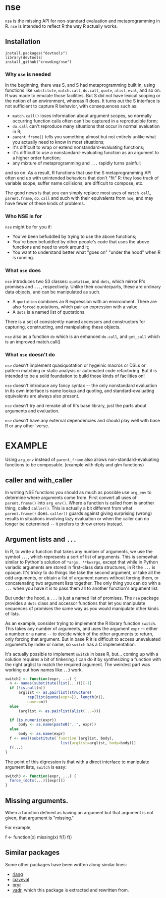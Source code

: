 nse
======

`nse` is the missing API for non-standard evaluation and
metaprogramming in R. `nse` is intended to reflect R the way R
actually works.

## Installation

```
install.packages("devtools")
library(devtools)
install_github("crowding/nse")
```

### Why `nse` is needed

In the beginning, there was S, and S had metaprogramming built in,
using functions like `substitute`, `match.call`, `do.call`, `quote`,
`alist`, `eval`, and so on. R was made to emulate those facilities.
But S did not have lexical scoping or the notion of an environment,
whereas R does. It turns out the S interface is not sufficient to
capture R behavior, with consequences such as:

  * `match.call()` loses information about argument scopes, so normally
    occurring function calls often can't be captured in a reproducible
    form;
  * `do.call` can't reproduce many situations that occur in normal
    evaluation in R;
  * `parent.frame()` tells you something almost but not entirely
    unlike what you actually need to know in most situations;
  * it's difficult to wrap or extend nonstandard-evaluating functions;
  * it's difficult to use a nonstandard-evaluating function as an
    argument to a higher order function;
  * any mixture of metaprogramming and `...` rapidly turns painful;

and so on. As a result, R functions that use the S metaprogramming API
often end up with unintended behaviors that don't "fit" R: they lose
track of variable scope, suffer name collisions, are difficult to
compose, etc.

The good news is that you can simply replace most uses of
`match.call`, `parent.frame`, `do.call` and such with their
equivalents from `nse`, and may have fewer of these kinds of problems.

### Who NSE is for

`nse` might be for you if:

* You've been befuddled by trying to use the above functions;
* You're been befuddled by other people's code that uses the above
  functions and need to work around it;
* You want to understand better what "goes on" "under the hood" when R
  is running.

### What `nse` does

`nse` introduces two S3 classes: `quotation`, and `dots`, which mirror
R's promises and `...`, respectively. Unlike their counterparts, these
are ordinary data objects, and can be manipulated as such.

* A `quotation` combines an R expression with an environment.  There
  are also `forced` quotations, which pair an expression with a value.
* A `dots` is a named list of quotations.

There is a set of consistently-named accessors and constructors for
capturing, constructing, and manipulating these objects.

`nse` also as a function `do` which is an enhanced `do.call`, and 
`get_call` which is an improved match.call()

### What `nse` doesn't do

`nse` doesn't implement quasiquotation or hygeinic macros or DSLs or
pattern matching or static analysis or automated code refactoring. But
it is intended to be a solid foundation to build those kinds of
facilities on!

`nse` doesn't introduce any fancy syntax -- the only nonstandard
evaluation in its own interface is name lookup and quoting, and
standard-evaluating equivalents are always also present.

`nse` doesn't try and remake all of R's base library, just the parts
about arguments and evaluation.

`nse` doesn't have any external dependencies and should play well
with base R or any other 'verse.

# EXAMPLE

Using `arg_env` instead of `parent_frame` also allows non-standard-evaluating
functions to be composable. (example with dlply and glm functions)

## caller and with_caller

In writing NSE functions you should as much as possible use `arg_env`
to determine where arguments come from. First convert all uses of
`parent.frame()` into `arg_env()`.  Where a function is called from is
another thing, called `caller()`. This is actually a bit different
from what `parent.frame()` does. `caller()` guards against giving
surprising (wrong) results in situations involving lazy evaluation or
when the caller can no longer be determined -- it prefers to throw
errors instead.

## Argument lists and `...`

In R, to write a function that takes any number of arguments, we use
the symbol `...`, which represents a sort of list of arguments. This
is somewhat similar to Python's solution of `*args, **kwargs`, except
that while in Python variadic arguments are stored in first-class data
structures, in R the `...` is opaque. It's tricky to do things like
take the second argument, or take all the odd arguments, or obtain a
list of argument names without forcing them, or concatenating two
argument lists together. The only thing you can do with a `...` when
you have it is to pass them all to another function's argument list.

But under the hood, a `...` is just a named list of promises. The
`nse` package provides a `dots` class and accessor functions that
let you manipulate sequences of promises the same way as you would
manipulate other kinds of lists.

As an example, consider trying to implement the R library function
`switch`. This takes any number of arguments, and uses the argument
`expr` -- either a number or a name -- to decide which of the other
arguments to return, only forcing that argument. But in base R it is
difficult to access unevaluated arguments by index or name, so
`switch` has a C implementation.

It's actually possible to implement `switch` in base R, but... coming
up with a solution requires a bit of tinkering. I can do it by
synthesizing a function with the right arglist to match the required
argument. The weirdest part was working out how names like `..3` work.

```r
switch2 <- function(expr, ...) {
  n <- names(substitute(list(...)))[-1]
  if (!is.null(n))
      arglist <- as.pairlist(structure(
          rep(list(quote(expr=)), length(n)),
          names=n))
  else
      (arglist <- as.pairlist(alist(...=)))

  if (is.numeric(expr))
      body <- as.name(paste0("..", expr))
  else
      body <- as.name(expr)
  f <- eval(substitute(`function`(arglist, body),
                         list(arglist=arglist, body=body)))
  f(...)
}
```

The point of this digression is that with a direct interface to
manipulate argument lists, `switch` is easy:

```r
switch3 <- function(expr, ...) {
  force_(dots(...)[[expr]])
}
```

## Missing arguments.

When a function defined as having an argument but that argument is not
given, that argument is "missing."

For example,

f <- function(x) missing(x)
f(1)
f()

## Similar packages

Some other packages have been written along similar lines:

* [rlang](https://github.com/r-lib/rlang)
* [lazyeval](https://github.com/hadley/lazyeval)
* [pryr](https://github.com/hadley/pryr)
* [vadr](https://github.com/crowding/vadr), which this package is
  extracted and rewritten from.
